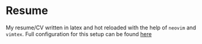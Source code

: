 # Resume

My resume/CV written in latex and hot reloaded with the help of `neovim` and `vimtex`.
Full configuration for this setup can be found [here](https://github.com/woomiz/config)
